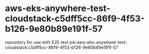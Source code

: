# aws-eks-anywhere-test-cloudstack-c5dff5cc-86f9-4f53-b126-9e80b89e191f-57
repository for use with E2E test job aws-eks-anywhere-test-cloudstack:c5dff5cc-86f9-4f53-b126-9e80b89e191f-57
